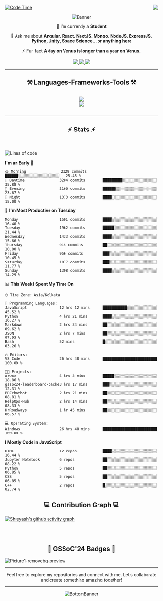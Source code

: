 <div>
 
<img align="right" src="https://visitor-badge.laobi.icu/badge?page_id=shreyash3087.shreyash3087" />

 [![Code Time](https://wakatime.com/badge/user/cd5f70df-e644-46f4-a03b-e1ce78615131.svg)](https://wakatime.com/@cd5f70df-e644-46f4-a03b-e1ce78615131)
 
</div>


<div align="center">
 
![Banner](https://github.com/user-attachments/assets/fe33d289-b057-4d85-ad76-3103802aa9e1)

</div>


<div align="center">
 
 🔭 I’m currently a **Student** 

💬 Ask me about **Angular, React, NextJS, Mongo, NodeJS, ExpressJS, Python, Unity, Space Science... or anything [here](https://github.com/shreyash3087/shreyash3087/issues)**

⚡ Fun fact **A day on Venus is longer than a year on Venus.**

</div>
 
<div align="center"> 
  <a href="mailto:shreyash3087@gmail.com">
    <img src="https://img.shields.io/badge/Gmail-333333?style=for-the-badge&logo=gmail&logoColor=red" />
  </a>
  <a href="https://www.linkedin.com/in/shreyash-srivastava-1a1161280" target="_blank">
    <img src="https://img.shields.io/badge/LinkedIn-0077B5?style=for-the-badge&logo=linkedin&logoColor=white" target="_blank" />
  </a>
  <a href="https://github.com/shreyash3087" target="_blank">
     <img src="https://img.shields.io/badge/Github-FF5722?style=for-the-badge&logo=github&logoColor=white" target="_blank" />
  </a>
</div>
<hr/>
 
<h2 align="center">⚒️ Languages-Frameworks-Tools ⚒️</h2>
<br/>
<div align="center">
    <img src="https://skillicons.dev/icons?i=react,bootstrap,html,css,vscode,github,figma,cpp,vercel,netlify" /><br>
    <img src="https://skillicons.dev/icons?i=tailwind,git,nodejs,python,javascript,typescript,express,firebase,mongodb,nextjs,unity,azure,blender" /><br>
</div>

<br/>
<hr/>

<h2 align="center">⚡ Stats ⚡</h2>

<br>
<div>
 
 
<!--START_SECTION:waka-->
![Lines of code](https://img.shields.io/badge/From%20Hello%20World%20I%27ve%20Written-4.9%20million%20lines%20of%20code-blue)

**I'm an Early 🐤** 

```text
🌞 Morning                2329 commits        ██████░░░░░░░░░░░░░░░░░░░   25.45 % 
🌆 Daytime                3284 commits        █████████░░░░░░░░░░░░░░░░   35.88 % 
🌃 Evening                2166 commits        ██████░░░░░░░░░░░░░░░░░░░   23.67 % 
🌙 Night                  1373 commits        ████░░░░░░░░░░░░░░░░░░░░░   15.00 % 
```
📅 **I'm Most Productive on Tuesday** 

```text
Monday                   1501 commits        ████░░░░░░░░░░░░░░░░░░░░░   16.40 % 
Tuesday                  1962 commits        █████░░░░░░░░░░░░░░░░░░░░   21.44 % 
Wednesday                1433 commits        ████░░░░░░░░░░░░░░░░░░░░░   15.66 % 
Thursday                 915 commits         ██░░░░░░░░░░░░░░░░░░░░░░░   10.00 % 
Friday                   956 commits         ███░░░░░░░░░░░░░░░░░░░░░░   10.45 % 
Saturday                 1077 commits        ███░░░░░░░░░░░░░░░░░░░░░░   11.77 % 
Sunday                   1308 commits        ████░░░░░░░░░░░░░░░░░░░░░   14.29 % 
```


📊 **This Week I Spent My Time On** 

```text
🕑︎ Time Zone: Asia/Kolkata

💬 Programming Languages: 
JavaScript               12 hrs 12 mins      ███████████░░░░░░░░░░░░░░   45.52 % 
Python                   4 hrs 21 mins       ████░░░░░░░░░░░░░░░░░░░░░   16.27 % 
Markdown                 2 hrs 34 mins       ██░░░░░░░░░░░░░░░░░░░░░░░   09.62 % 
JSON                     2 hrs 7 mins        ██░░░░░░░░░░░░░░░░░░░░░░░   07.93 % 
Bash                     52 mins             █░░░░░░░░░░░░░░░░░░░░░░░░   03.26 % 

🔥 Editors: 
VS Code                  26 hrs 48 mins      █████████████████████████   100.00 % 

🐱‍💻 Projects: 
acwoc                    5 hrs 3 mins        █████░░░░░░░░░░░░░░░░░░░░   18.86 % 
gssoc24-leaderboard-backe3 hrs 17 mins       ███░░░░░░░░░░░░░░░░░░░░░░   12.31 % 
PDFchatbot               2 hrs 21 mins       ██░░░░░░░░░░░░░░░░░░░░░░░   08.81 % 
HelpOps-Hub              2 hrs 14 mins       ██░░░░░░░░░░░░░░░░░░░░░░░   08.33 % 
HrRoadways               1 hr 45 mins        ██░░░░░░░░░░░░░░░░░░░░░░░   06.57 % 

💻 Operating System: 
Windows                  26 hrs 48 mins      █████████████████████████   100.00 % 
```

**I Mostly Code in JavaScript** 

```text
HTML                     12 repos            ████░░░░░░░░░░░░░░░░░░░░░   16.44 % 
Jupyter Notebook         6 repos             ██░░░░░░░░░░░░░░░░░░░░░░░   08.22 % 
Python                   5 repos             ██░░░░░░░░░░░░░░░░░░░░░░░   06.85 % 
CSS                      5 repos             ██░░░░░░░░░░░░░░░░░░░░░░░   06.85 % 
C++                      2 repos             █░░░░░░░░░░░░░░░░░░░░░░░░   02.74 % 
```




<!--END_SECTION:waka-->

</div>

<div>
  <div align="center" ><h2 align="center">💻 Contribution Graph 💻</h2></div>
 
  [![Shreyash's github activity graph](https://github-readme-activity-graph.vercel.app/graph?username=shreyash3087&hide_border=true&theme=github)](https://github.com/ashutosh00710/github-readme-activity-graph)
 
</div>

<br/><br/>

<h2 align="center">🔰 GSSoC'24 Badges 🔰</h2>

![Picture1-removebg-preview](https://github.com/user-attachments/assets/4ece96a5-043a-44df-b51b-40738d3603ff)

<div align="center"> 
  <hr/>
  Feel free to explore my repositories and connect with me. Let's collaborate and create something amazing together!
  <hr/>
</div>

<div align="center">
 
![BottomBanner](https://github.com/user-attachments/assets/7afe064f-9b9f-401d-bec1-35c8625bb3dc)

</div>

